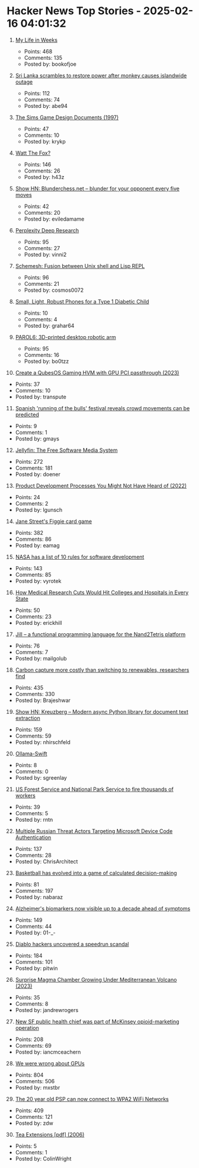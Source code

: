 # Hacker News Top Stories - 2025-02-16 04:01:32

1. [My Life in Weeks](https://weeks.ginatrapani.org/)
   - Points: 468
   - Comments: 135
   - Posted by: bookofjoe

2. [Sri Lanka scrambles to restore power after monkey causes islandwide outage](https://www.reuters.com/world/asia-pacific/sri-lanka-scrambles-restore-power-after-monkey-causes-islandwide-outage-2025-02-13/)
   - Points: 112
   - Comments: 74
   - Posted by: abe94

3. [The Sims Game Design Documents (1997)](https://donhopkins.com/home/TheSimsDesignDocuments/)
   - Points: 47
   - Comments: 10
   - Posted by: krykp

4. [Watt The Fox?](https://h.43z.one/blog/2025-02-12/)
   - Points: 146
   - Comments: 26
   - Posted by: h43z

5. [Show HN: Blunderchess.net – blunder for your opponent every five moves](https://blunderchess.net)
   - Points: 42
   - Comments: 20
   - Posted by: eviledamame

6. [Perplexity Deep Research](https://www.perplexity.ai/hub/blog/introducing-perplexity-deep-research)
   - Points: 95
   - Comments: 27
   - Posted by: vinni2

7. [Schemesh: Fusion between Unix shell and Lisp REPL](https://github.com/cosmos72/schemesh)
   - Points: 96
   - Comments: 21
   - Posted by: cosmos0072

8. [Small, Light, Robust Phones for a Type 1 Diabetic Child](https://maori.geek.nz/small-light-robust-phones-for-a-type-1-diabetic-child-fcb07378ff78)
   - Points: 10
   - Comments: 4
   - Posted by: grahar64

9. [PAROL6: 3D-printed desktop robotic arm](https://source-robotics.github.io/PAROL-docs/)
   - Points: 95
   - Comments: 16
   - Posted by: bo0tzz

10. [Create a QubesOS Gaming HVM with GPU PCI passthrough (2023)](https://forum.qubes-os.org/t/create-a-gaming-hvm/19000)
   - Points: 37
   - Comments: 10
   - Posted by: transpute

11. [Spanish 'running of the bulls' festival reveals crowd movements can be predicted](https://phys.org/news/2025-02-spanish-bulls-festival-reveals-crowd.html)
   - Points: 9
   - Comments: 1
   - Posted by: gmays

12. [Jellyfin: The Free Software Media System](https://jellyfin.org/)
   - Points: 272
   - Comments: 181
   - Posted by: doener

13. [Product Development Processes You Might Not Have Heard of (2022)](https://www.departmentofproduct.com/blog/product-development-processes-you-might-not-have-heard-of/)
   - Points: 24
   - Comments: 2
   - Posted by: lgunsch

14. [Jane Street's Figgie card game](https://www.figgie.com/)
   - Points: 382
   - Comments: 86
   - Posted by: eamag

15. [NASA has a list of 10 rules for software development](https://www.cs.otago.ac.nz/cosc345/resources/nasa-10-rules.htm)
   - Points: 143
   - Comments: 85
   - Posted by: vyrotek

16. [How Medical Research Cuts Would Hit Colleges and Hospitals in Every State](https://www.nytimes.com/interactive/2025/02/13/upshot/nih-trump-funding-cuts.html)
   - Points: 50
   - Comments: 23
   - Posted by: erickhill

17. [Jill – a functional programming language for the Nand2Tetris platform](https://github.com/mpatajac/jillc)
   - Points: 76
   - Comments: 7
   - Posted by: mailgolub

18. [Carbon capture more costly than switching to renewables, researchers find](https://techxplore.com/news/2025-02-carbon-capture-renewables.html)
   - Points: 435
   - Comments: 330
   - Posted by: Brajeshwar

19. [Show HN: Kreuzberg – Modern async Python library for document text extraction](https://github.com/Goldziher/kreuzberg)
   - Points: 159
   - Comments: 59
   - Posted by: nhirschfeld

20. [Ollama-Swift](https://nshipster.com/ollama/)
   - Points: 8
   - Comments: 0
   - Posted by: sgreenlay

21. [US Forest Service and National Park Service to fire thousands of workers](https://www.theguardian.com/us-news/2025/feb/15/us-forest-service-national-park-service-layoffs)
   - Points: 39
   - Comments: 5
   - Posted by: rntn

22. [Multiple Russian Threat Actors Targeting Microsoft Device Code Authentication](https://www.volexity.com/blog/2025/02/13/multiple-russian-threat-actors-targeting-microsoft-device-code-authentication/)
   - Points: 137
   - Comments: 28
   - Posted by: ChrisArchitect

23. [Basketball has evolved into a game of calculated decision-making](https://nabraj.com/blog/basketball-solved-sport/)
   - Points: 81
   - Comments: 197
   - Posted by: nabaraz

24. [Alzheimer's biomarkers now visible up to a decade ahead of symptoms](https://newatlas.com/brain/alzheimers-dementia/alzheimers-biomarkers-visible-decade-before-symptoms/)
   - Points: 149
   - Comments: 44
   - Posted by: 01-_-

25. [Diablo hackers uncovered a speedrun scandal](https://arstechnica.com/gaming/2025/02/the-diablo-hackers-that-debunked-a-record-speedrun/)
   - Points: 184
   - Comments: 101
   - Posted by: pitwin

26. [Surprise Magma Chamber Growing Under Mediterranean Volcano (2023)](https://news.agu.org/press-release/surprise-magma-chamber-growing-under-mediterranean-volcano/)
   - Points: 35
   - Comments: 8
   - Posted by: jandrewrogers

27. [New SF public health chief was part of McKinsey opioid-marketing operation](https://sfstandard.com/2025/02/14/san-francisco-department-public-health-daniel-tsai-opioids-mckinsey/)
   - Points: 208
   - Comments: 69
   - Posted by: iancmceachern

28. [We were wrong about GPUs](https://fly.io/blog/wrong-about-gpu/)
   - Points: 804
   - Comments: 506
   - Posted by: mxstbr

29. [The 20 year old PSP can now connect to WPA2 WiFi Networks](https://wololo.net/2025/02/14/the-20-year-old-psp-can-now-connect-to-wpa2-wifi-networks/)
   - Points: 409
   - Comments: 121
   - Posted by: zdw

30. [Tea Extensions [pdf] (2006)](https://tayloredge.com/reference/Mathematics/TEA-XTEA.pdf)
   - Points: 5
   - Comments: 1
   - Posted by: ColinWright

